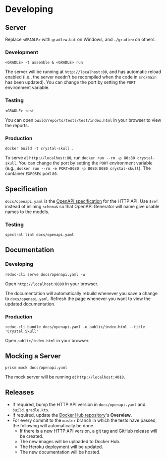 # Developing

## Server

Replace `<GRADLE>` with `gradlew.bat` on Windows, and `./gradlew` on others.

### Development

`<GRADLE> -t assemble & <GRADLE> run`

The server will be running at `http://localhost:80`, and has automatic reload enabled (i.e., the server needn't be recompiled when the code in `src/main` has been updated). You can change the port by setting the `PORT` environment variable.

### Testing

`<GRADLE> test`

You can open `build/reports/tests/test/index.html` in your browser to view the reports.

### Production

`docker build -t crystal-skull .`

To serve at `http://localhost:80`, run `docker run --rm -p 80:80 crystal-skull`. You can change the port by setting the `PORT` environment variable (e.g., `docker run --rm -e PORT=8080 -p 8080:8080 crystal-skull`). The container `EXPOSE`s port `80`.

## Specification

`docs/openapi.yaml` is the [OpenAPI specification](https://swagger.io/specification/) for the HTTP API. Use `$ref` instead of inlining `schema`s so that OpenAPI Generator will name give usable names to the models.

### Testing

`spectral lint docs/openapi.yaml`

## Documentation

### Developing

`redoc-cli serve docs/openapi.yaml -w`

Open `http://localhost:8080` in your browser. 

The documentation will automatically rebuild whenever you save a change to `docs/openapi.yaml`. Refresh the page whenever you want to view the updated documentation.

### Production

`redoc-cli bundle docs/openapi.yaml -o public/index.html --title 'Crystal Skull'`

Open `public/index.html` in your browser.

## Mocking a Server

`prism mock docs/openapi.yaml`

The mock server will be running at `http://localhost:4010`.

## Releases

- If required, bump the HTTP API version in `docs/openapi.yaml` and `build.gradle.kts`.
- If required, update the [Docker Hub repository](https://hub.docker.com/r/neelkamath/crystal-skull)'s **Overview**.
- For every commit to the `master` branch in which the tests have passed, the following will automatically be done.
    - If there is a new HTTP API version, a git tag and GitHub release will be created.
    - The new images will be uploaded to Docker Hub.
    - The Heroku deployment will be updated.
    - The new documentation will be hosted.